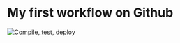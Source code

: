 # My first workflow on Github

[![Compile, test, deploy](https://github.com/Bryan-CHM/day22-Giphy/actions/workflows/main.yml/badge.svg)](https://github.com/Bryan-CHM/day22-Giphy/actions/workflows/main.yml)